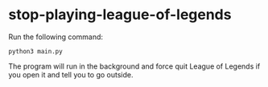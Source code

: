 # stop-playing-league-of-legends

Run the following command:

`python3 main.py`

The program will run in the background and force quit League of Legends if you open it and tell you to go outside.
